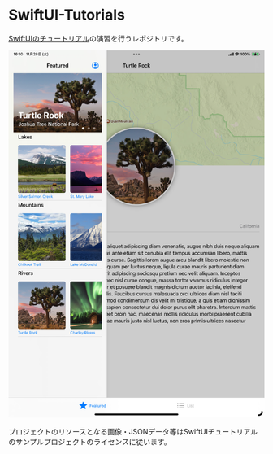 # SwiftUI-Tutorials
[SwiftUIのチュートリアル](https://developer.apple.com/tutorials/swiftui)の演習を行うレポジトリです。

![アプリのスクリーンショット](./README_images/app_image.jpg)

プロジェクトのリソースとなる画像・JSONデータ等はSwiftUIチュートリアルのサンプルプロジェクトのライセンスに従います。